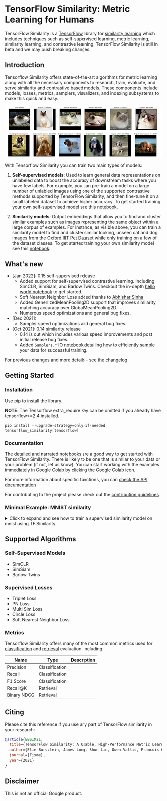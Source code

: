 # TensorFlow Similarity: Metric Learning for Humans

TensorFlow Similarity is a [TensorFlow](https://tensorflow.org) library for [similarity learning](https://en.wikipedia.org/wiki/Similarity_learning) which includes techniques such as self-supervised learning, metric learning, similarity learning, and contrastive learning. TensorFlow Similarity is still in beta and we may push breaking changes.

## Introduction

Tensorflow Similarity offers state-of-the-art algorithms for metric learning along with all the necessary components to research, train, evaluate, and serve similarity and contrastive based models. These components include models, losses, metrics, samplers, visualizers, and indexing subsystems to make this quick and easy.

![Example of nearest neighbors search performed on the embedding generated by a similarity model trained on the Oxford IIIT Pet Dataset.](https://raw.githubusercontent.com/tensorflow/similarity/master/assets/images/similar-cats-and-dogs.jpg)

With Tensorflow Similarity you can train two main types of models:

1. **Self-supervised models**: Used to learn general data representations on unlabeled data to boost the accuracy of downstream tasks where you have few labels. For example, you can pre-train a model on a large number of unlabled images using one of the supported contrastive methods supported by TensorFlow Similarity, and then fine-tune it on a small labeled dataset to achieve higher accuracy. To get started training your own self-supervised model see this [notebook](examples/unsupervised_hello_world.ipynb).

2. **Similarity models**: Output embeddings that allow you to find and cluster similar examples such as images representing the same object within a large corpus of examples. For instance, as visible above, you can train a similarity model to find and cluster similar looking, unseen cat and dog images from the [Oxford IIIT Pet Dataset](https://www.tensorflow.org/datasets/catalog/oxford_iiit_pet) while only training on a few of the dataset classes. To get started training your own similarity model see this [notebook](examples/supervised/visualization.ipynb).

## What's new

- [Jan 2022]: 0.15 self-supervised release
    * Added support for self-supervised contrastive learning. Including SimCLR, SimSiam, and Barlow Twins. Checkout the in-depth [hello world notebook](examples/unsupervised_hello_world.ipynb) to get started.
    * Soft Nearest Neighbor Loss added thanks to [Abhishar Sinha](https://github.com/abhisharsinha)
    * Added GenerlizedMeanPooling2D support that improves similarity matching accuracy over GlobalMeanPooling2D.
    * Numerous speed optimizations and general bug fixes.
- [Dec 2021]: 
    * Sampler speed optimizations and general bug fixes.
- [Oct 2021]: 0.14 similarity release
    * 0.14 is out which includes various speed improvements and post initial release bug fixes.
    * Added `Samplers.*` IO [notebook](examples/sampler_io_cookbook.ipynb) detailing how to efficiently sample your data for successful training.
    

For previous changes and more details - see [the changelog](./releases.md)

## Getting Started

### Installation

Use pip to install the library.

**NOTE**: The Tensorflow extra_require key can be omitted if you already have tensorflow>=2.4 installed.

```shell
pip install --upgrade-strategy=only-if-needed tensorflow_similarity[tensorflow] 
```

### Documentation

The detailed and narrated [notebooks](examples/) are a good way to get started with TensorFlow Similarity. There is likely to be one that is similar to your data or your problem (if not, let us know). You can start working with the examples immediately in Google Colab by clicking the Google Colab icon.

For more information about specific functions, you can [check the API documentation](api/)

For contributing to the project please check out the [contribution guidelines](CONTRIBUTING.md)

### Minimal Example: MNIST similarity
<details>
   <summary> Click to expand and see how to train a supervised similarity model on mnist using TF.Similarity</summary>

Here is a bare bones example demonstrating how to train a TensorFlow Similarity model on the MNIST data. This example illustrates some of the main components provided by TensorFlow Similarity and how they fit together. Please refer to the [hello_world notebook](examples/supervised_hello_world.ipynb) for a more detailed introduction.

### Preparing data

TensorFlow Similarity provides [data samplers](api/TFSimilarity/samplers/), for various dataset types, that balance the batches to ensure smoother training.
In this example, we are using the multi-shot sampler that integrates directly from the TensorFlow dataset catalog.

```python
from tensorflow_similarity.samplers import TFDatasetMultiShotMemorySampler

# Data sampler that generates balanced batches from MNIST dataset
sampler = TFDatasetMultiShotMemorySampler(dataset_name='mnist', classes_per_batch=10)
```

### Building a Similarity model

Building a TensorFlow Similarity model is similar to building a standard Keras model, except the output layer is usually a [`MetricEmbedding()`](api/TFSimilarity/layers/) layer that enforces L2 normalization and the model is instantiated as a specialized subclass [`SimilarityModel()`](api/TFSimilarity/models/SimilarityModel.md) that supports additional functionality.

```python
from tensorflow.keras import layers
from tensorflow_similarity.layers import MetricEmbedding
from tensorflow_similarity.models import SimilarityModel

# Build a Similarity model using standard Keras layers
inputs = layers.Input(shape=(28, 28, 1))
x = layers.experimental.preprocessing.Rescaling(1/255)(inputs)
x = layers.Conv2D(64, 3, activation='relu')(x)
x = layers.Flatten()(x)
x = layers.Dense(64, activation='relu')(x)
outputs = MetricEmbedding(64)(x)

# Build a specialized Similarity model
model = SimilarityModel(inputs, outputs)
```

### Training model via contrastive learning

To output a metric embedding, that are searchable via approximate nearest neighbor search, the model needs to be trained using a similarity loss. Here we are using the `MultiSimilarityLoss()`, which is one of the most efficient loss functions.

```python
from tensorflow_similarity.losses import MultiSimilarityLoss

# Train Similarity model using contrastive loss
model.compile('adam', loss=MultiSimilarityLoss())
model.fit(sampler, epochs=5)
```

### Building images index and querying it

Once the model is trained, reference examples must be indexed via the model index API to be searchable. After indexing, you can use the model lookup API to search the index for the K most similar items.

```python
from tensorflow_similarity.visualization import viz_neigbors_imgs

# Index 100 embedded MNIST examples to make them searchable
sx, sy = sampler.get_slice(0,100)
model.index(x=sx, y=sy, data=sx)

# Find the top 5 most similar indexed MNIST examples for a given example
qx, qy = sampler.get_slice(3713, 1)
nns = model.single_lookup(qx[0])

# Visualize the query example and its top 5 neighbors
viz_neigbors_imgs(qx[0], qy[0], nns)
```
</details>

## Supported Algorithms

### Self-Supervised Models

- SimCLR 
- SimSiam
- Barlow Twins

### Supervised Losses

- Triplet Loss
- PN Loss
- Multi Sim Loss
- Circle Loss
- Soft Nearest Neighbor Loss

### Metrics

Tensorflow Similarity offers many of the most common metrics used for [classification](api/TFSimilarity/classification_metrics/) and [retrieval](api/TFSimilarity/retrieval_metrics/) evaluation. Including:

| Name | Type | Description |
| ---- | ---- | ----------- |
| Precision | Classification | |
| Recall | Classification | |
| F1 Score | Classification | |
| Recall@K | Retrieval | |
| Binary NDCG | Retrieval | |

## Citing

Please cite this reference if you use any part of TensorFlow similarity in your research:

```bibtex
@article{EBSIM21,
  title={TensorFlow Similarity: A Usable, High-Performance Metric Learning Library},
  author={Elie Bursztein, James Long, Shun Lin, Owen Vallis, Francois Chollet},
  journal={Fixme},
  year={2021}
}
```

## Disclaimer

This is not an official Google product.
